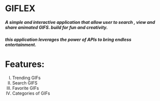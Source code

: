 <h1>GIFLEX</h1>

<h5>A simple and interactive application that allow user to search , view and share animated GIFS. build for fun and creativity. </h5>
<h5>this application leverages the power of APIs to bring endless entertainment.</h5>

<h1>Features:</h1>
<ol type="I">
<li>Trending GIFs</li>
<li>Search GIFS</li>
<li>Favorite GIFs</li>
<li>Categories of GIFs</li>
</ol>
